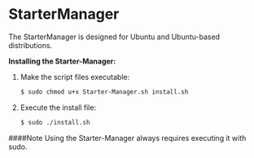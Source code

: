 # StarterManager

The StarterManager is designed for Ubuntu and Ubuntu-based distributions.

**Installing the Starter-Manager:**

1. Make the script files executable:
   ```bash
   $ sudo chmod u+x Starter-Manager.sh install.sh
2. Execute the install file:
      ```bash
   $ sudo ./install.sh

####Note
Using the Starter-Manager always requires executing it with sudo.
